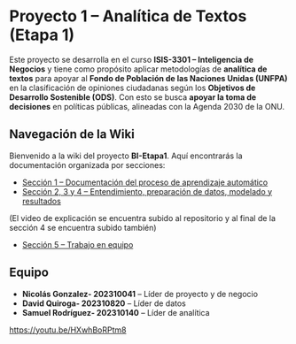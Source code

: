 # Proyecto 1 – Analítica de Textos (Etapa 1)

Este proyecto se desarrolla en el curso **ISIS-3301 – Inteligencia de Negocios** y tiene como propósito aplicar metodologías de **analítica de textos** para apoyar al **Fondo de Población de las Naciones Unidas (UNFPA)** en la clasificación de opiniones ciudadanas según los **Objetivos de Desarrollo Sostenible (ODS)**. Con esto se busca **apoyar la toma de decisiones** en políticas públicas, alineadas con la Agenda 2030 de la ONU.

## Navegación de la Wiki
Bienvenido a la wiki del proyecto **BI-Etapa1**. Aquí encontrarás la documentación organizada por secciones:

- [Sección 1 – Documentación del proceso de aprendizaje automático](https://github.com/SamuelRT123/BI-Etapa1/wiki/Secci%C3%B3n-1:-Documentaci%C3%B3n-del-proceso-de-aprendizaje-autom%C3%A1tico.)  
- [Sección 2, 3 y 4 – Entendimiento, preparación de datos, modelado y resultados](https://github.com/SamuelRT123/BI-Etapa1/wiki/Secci%C3%B3n-2.-Entendimiento-y-preparaci%C3%B3n-de-los-datos.)

(El video de explicación se encuentra subido al repositorio y al final de la sección 4 se encuentra subido también)
- [Sección 5 – Trabajo en equipo](https://github.com/SamuelRT123/BI-Etapa1/wiki/Secci%C3%B3n-5.-Trabajo-en-equipo)  

## Equipo
- **Nicolás Gonzalez- 202310041** – Líder de proyecto y de negocio  
- **David Quiroga- 202310820** – Líder de datos  
- **Samuel Rodríguez- 202310140** – Líder de analítica

https://youtu.be/HXwhBoRPtm8

